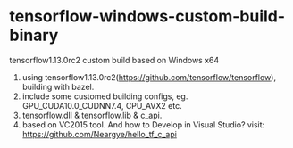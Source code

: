 # tensorflow-windows-custom-build-binary
tensorflow1.13.0rc2 custom build based on Windows x64

1. using tensorflow1.13.0rc2(https://github.com/tensorflow/tensorflow), building with bazel.
2. include some customed building configs, eg. GPU_CUDA10.0_CUDNN7.4, CPU_AVX2 etc.
3. tensorflow.dll & tensorflow.lib & c_api. 
4. based on VC2015 tool. And how to Develop in Visual Studio? visit: https://github.com/Neargye/hello_tf_c_api
